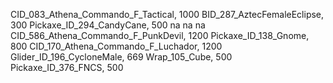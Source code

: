  CID_083_Athena_Commando_F_Tactical, 1000
BID_287_AztecFemaleEclipse, 300
Pickaxe_ID_294_CandyCane, 500
na
na
na
CID_586_Athena_Commando_F_PunkDevil, 1200
Pickaxe_ID_138_Gnome, 800
CID_170_Athena_Commando_F_Luchador, 1200
Glider_ID_196_CycloneMale, 669
Wrap_105_Cube, 500
Pickaxe_ID_376_FNCS, 500
